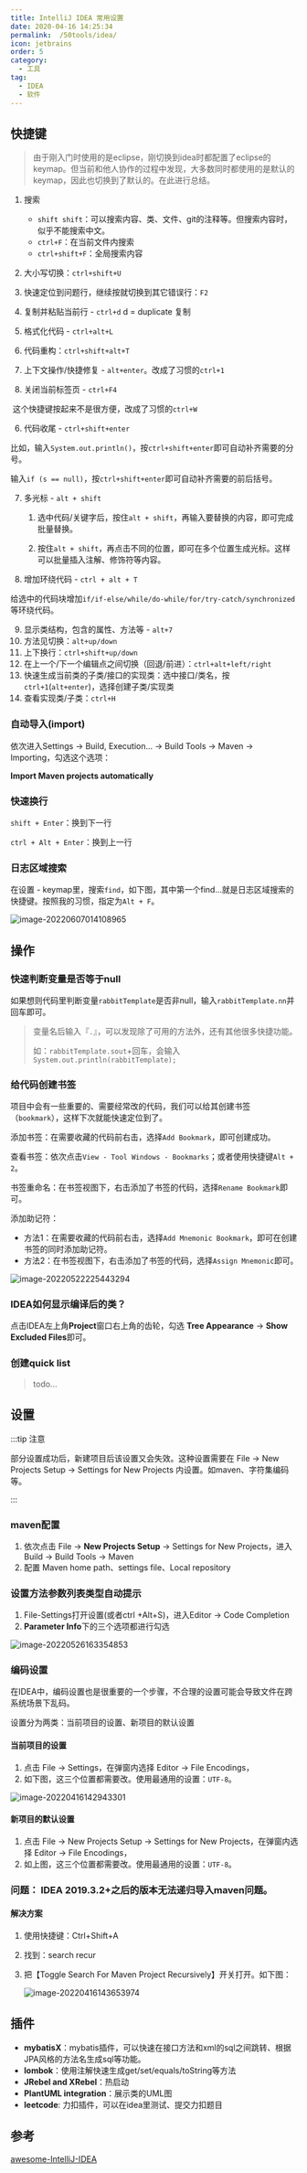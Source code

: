 ```yaml
---
title: IntelliJ IDEA 常用设置
date: 2020-04-16 14:25:34
permalink:  /50tools/idea/
icon: jetbrains
order: 5
category:
  - 工具
tag:
  - IDEA
  - 软件
---
```


## 快捷键

> 由于刚入门时使用的是eclipse，刚切换到idea时都配置了eclipse的keymap。但当前和他人协作的过程中发现，大多数同时都使用的是默认的keymap，因此也切换到了默认的。在此进行总结。

1. 搜索

    - `shift shift`：可以搜索内容、类、文件、git的注释等。但搜索内容时，似乎不能搜索中文。
    - `ctrl+F`：在当前文件内搜索
    - `ctrl+shift+F`：全局搜索内容
1. 大小写切换：`ctrl+shift+U`
1. 快速定位到问题行，继续按就切换到其它错误行：`F2`
1. 复制并粘贴当前行 - `ctrl+d` d = duplicate 复制

3. 格式化代码 - `ctrl+alt+L`
4. 代码重构：`ctrl+shift+alt+T`

4. 上下文操作/快捷修复 - `alt+enter`。改成了习惯的`ctrl+1`
5. 关闭当前标签页 - `ctrl+F4`

​	这个快捷键按起来不是很方便，改成了习惯的`ctrl+W`

6. 代码收尾 - `ctrl+shift+enter`

​	比如，输入`System.out.println()`，按`ctrl+shift+enter`即可自动补齐需要的分号。

​	输入`if (s == null)`，按`ctrl+shift+enter`即可自动补齐需要的前后括号。

7. 多光标 - `alt + shift`

   1. 选中代码/关键字后，按住`alt + shift`，再输入要替换的内容，即可完成批量替换。

   2. 按住`alt + shift`，再点击不同的位置，即可在多个位置生成光标。这样可以批量插入注解、修饰符等内容。


8. 增加环绕代码 - `ctrl + alt + T`

​	给选中的代码块增加`if/if-else/while/do-while/for/try-catch/synchronized`等环绕代码。

9. 显示类结构，包含的属性、方法等 - `alt+7`
10. 方法见切换：`alt+up/down`
11. 上下换行：`ctrl+shift+up/down`
12. 在上一个/下一个编辑点之间切换（回退/前进）：`ctrl+alt+left/right`
13. 快速生成当前类的子类/接口的实现类：选中接口/类名，按`ctrl+1`(`alt+enter`)，选择创建子类/实现类
13. 查看实现类/子类：`ctrl+H`

### 自动导入(import)

依次进入Settings -> Build, Execution... -> Build Tools -> Maven -> Importing，勾选这个选项：

**Import Maven projects automatically**

### 快速换行

`shift + Enter`：换到下一行

`ctrl + Alt + Enter`：换到上一行

### 日志区域搜索

在设置 - keymap里，搜索`find`，如下图，其中第一个find...就是日志区域搜索的快捷键。按照我的习惯，指定为`Alt + F`。

![image-20220607014108965](https://fastly.jsdelivr.net/gh/jayxiaohe/blog_img/img/202206070141053.png)

## 操作

### 快速判断变量是否等于null

如果想则代码里判断变量`rabbitTemplate`是否非null，输入`rabbitTemplate.nn`并回车即可。

>  变量名后输入『`.`』，可以发现除了可用的方法外，还有其他很多快捷功能。
>
> 如：`rabbitTemplate.sout`+回车，会输入`System.out.println(rabbitTemplate);`

### 给代码创建书签

项目中会有一些重要的、需要经常改的代码，我们可以给其创建书签（`bookmark`），这样下次就能快速定位到了。

添加书签：在需要收藏的代码前右击，选择`Add Bookmark`，即可创建成功。

查看书签：依次点击`View - Tool Windows - Bookmarks`；或者使用快捷键`Alt + 2`。

书签重命名：在书签视图下，右击添加了书签的代码，选择`Rename Bookmark`即可。

添加助记符：

- 方法1：在需要收藏的代码前右击，选择`Add Mnemonic Bookmark`，即可在创建书签的同时添加助记符。
- 方法2：在书签视图下，右击添加了书签的代码，选择`Assign Mnemonic`即可。

![image-20220522225443294](https://fastly.jsdelivr.net/gh/jayxiaohe/blog_img/img/202205222254456.png)

### IDEA如何显示编译后的类？

点击IDEA左上角**Project**窗口右上角的齿轮，勾选 **Tree Appearance** -> **Show Excluded Files**即可。

### 创建quick list

> todo...

## 设置

:::tip 注意

部分设置成功后，新建项目后该设置又会失效。这种设置需要在 File -> New Projects  Setup -> Settings for New Projects 内设置。如maven、字符集编码等。

:::

### maven配置

1. 依次点击 File -> **New Projects Setup** -> Settings for New Projects，进入Build -> Build Tools -> Maven
2. 配置 Maven home path、settings file、Local repository

### 设置方法参数列表类型自动提示

1. File-Settings打开设置(或者ctrl +Alt+S)，进入Editor -> Code Completion
2. **Parameter Info**下的三个选项都进行勾选

![image-20220526163354853](https://fastly.jsdelivr.net/gh/jayxiaohe/blog_img/img/202205261633963.png)





### 编码设置

在IDEA中，编码设置也是很重要的一个步骤，不合理的设置可能会导致文件在跨系统场景下乱码。

设置分为两类：当前项目的设置、新项目的默认设置

#### 当前项目的设置

1. 点击 File -> Settings，在弹窗内选择 Editor -> File Encodings，
2. 如下图，这三个位置都需要改。使用最通用的设置：`UTF-8`。

![image-20220416142943301](https://fastly.jsdelivr.net/gh/jayxiaohe/blog_img/img/20220416142950.png)

#### 新项目的默认设置

1. 点击 File -> New Projects  Setup -> Settings for New Projects，在弹窗内选择 Editor -> File Encodings，
2. 如上图，这三个位置都需要改。使用最通用的设置：`UTF-8`。

### 问题： IDEA 2019.3.2+之后的版本无法递归导入maven问题。

#### 解决方案

1. 使用快捷键：Ctrl+Shift+A

2. 找到：search recur

3. 把【Toggle Search For Maven Project Recursively】开关打开。如下图：

   ![image-20220416143653974](https://fastly.jsdelivr.net/gh/jayxiaohe/blog_img/img/20220416143654.png)

## 插件

- **mybatisX**：mybatis插件，可以快速在接口方法和xml的sql之间跳转、根据JPA风格的方法名生成sql等功能。
- **lombok**：使用注解快速生成get/set/equals/toString等方法
- **JRebel and XRebel**：热启动
- **PlantUML integration**：展示类的UML图
- **leetcode**: 力扣插件，可以在idea里测试、提交力扣题目

## 参考

[awesome-IntelliJ-IDEA](https://github.com/xiaoxiunique/awesome-IntelliJ-IDEA)



